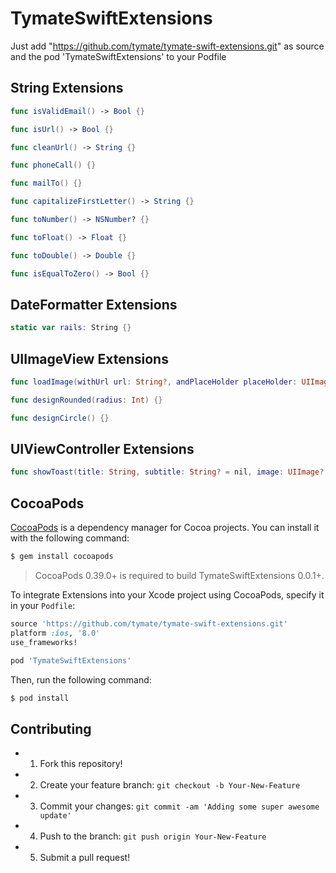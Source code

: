 # TymateSwiftExtensions

Just add "https://github.com/tymate/tymate-swift-extensions.git" as source and the pod 'TymateSwiftExtensions' to your Podfile

## String Extensions

```swift
func isValidEmail() -> Bool {}

func isUrl() -> Bool {}

func cleanUrl() -> String {}

func phoneCall() {}

func mailTo() {}

func capitalizeFirstLetter() -> String {}

func toNumber() -> NSNumber? {}

func toFloat() -> Float {}

func toDouble() -> Double {}

func isEqualToZero() -> Bool {}
```

## DateFormatter Extensions

```swift
static var rails: String {}
```

## UIImageView Extensions

```swift
func loadImage(withUrl url: String?, andPlaceHolder placeHolder: UIImage? = nil, preloadWithPlaceHolder: Bool = true) {}

func designRounded(radius: Int) {}

func designCircle() {}
```

## UIViewController Extensions

```swift
func showToast(title: String, subtitle: String? = nil, image: UIImage? = nil, duration: TimeInterval = 3, position: ToastPosition = .bottom, view: UIView? = nil) {}
```

## CocoaPods

[CocoaPods](http://cocoapods.org) is a dependency manager for Cocoa projects. You can install it with the following command:

```bash
$ gem install cocoapods
```

> CocoaPods 0.39.0+ is required to build TymateSwiftExtensions 0.0.1+.

To integrate Extensions into your Xcode project using CocoaPods, specify it in your `Podfile`:

```ruby
source 'https://github.com/tymate/tymate-swift-extensions.git'
platform :ios, '8.0'
use_frameworks!

pod 'TymateSwiftExtensions'
```

Then, run the following command:

```bash
$ pod install
```

## Contributing

  - 1) Fork this repository!
  - 2) Create your feature branch: ```git checkout -b Your-New-Feature```
  - 3) Commit your changes: ```git commit -am 'Adding some super awesome update'```
  - 4) Push to the branch: ```git push origin Your-New-Feature```
  - 5) Submit a pull request!
